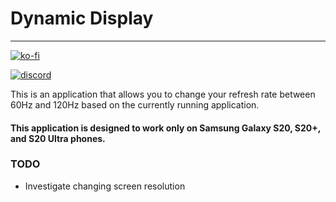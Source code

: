 # Dynamic Display

---

[![ko-fi](https://www.ko-fi.com/img/githubbutton_sm.svg)](https://ko-fi.com/I3I01PVEO)

[![discord](https://img.shields.io/discord/738641728768049153?label=Discord)](https://discord.gg/BSGsvjZ)

This is an application that allows you to change your refresh rate between 60Hz and 120Hz based on the currently running application.

#### This application is designed to work only on Samsung Galaxy S20, S20+, and S20 Ultra phones.


### TODO

* Investigate changing screen resolution
